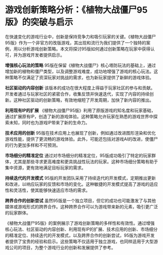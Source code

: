 # 游戏创新策略分析：《植物大战僵尸95版》的突破与启示

在快速变化的游戏行业中，创新是保持竞争力和吸引玩家的关键。《植物大战僵尸95版》作为一个非官方的改版游戏，其出现和流行为我们提供了一个独特的案例，用以分析游戏创新策略。本文将探讨95版如何通过创新策略在玩家中获得认可，并为游戏开发者提供启示。

**增强核心玩法的策略**
95版在保留《植物大战僵尸》核心塔防玩法的基础上，通过增加新的植物和僵尸类型，以及调整游戏难度，成功地增强了游戏的核心玩法。这种策略不仅满足了资深玩家对挑战的需求，也为新玩家提供了新鲜的游戏体验。

**社区驱动的内容创新**
该版本的成功在很大程度上得益于玩家社区的参与和贡献。开发者通过与玩家社区的紧密合作，收集反馈并快速迭代，实现了内容的持续创新。这种社区驱动的创新策略，有效地缩短了开发周期，加快了新内容的推出。

**利用现有IP的扩展**
《植物大战僵尸95版》利用了原版游戏的知名度和玩家基础，通过扩展原有IP，创造了新的游戏体验。这种策略允许玩家在熟悉的游戏世界中探索未知，同时也为游戏IP带来了新的生命力。

**技术应用的创新**
95版在技术应用上也展现了创新，例如通过改进图形渲染和优化游戏性能，提供了更流畅的游戏体验。此外，可能还包括对游戏AI的改进，使僵尸的行为更加多样和不可预测。

**市场细分的精准定位**
通过对市场细分的精准定位，95版成功吸引了特定的玩家群体，尤其是那些寻求更高难度和更具挑战性玩法的玩家。这种市场细分策略有助于集中资源，更有效地满足目标玩家的需求。

**持续迭代的开发模式**
95版的开发团队采用了持续迭代的开发模式，定期推出更新和改进，以响应玩家的反馈和市场的变化。这种敏捷的开发模式提高了游戏的适应性和灵活性，使其能够快速适应市场的需求。

**跨界合作的创新尝试**
虽然95版是一个独立项目，但它的成功也可能激发了与其他媒体或游戏形式的跨界合作。这种跨界合作可以为游戏带来新的元素，吸引更广泛的玩家群体。

《植物大战僵尸95版》的案例展示了游戏创新策略的多样性和有效性。通过增强核心玩法、社区驱动的内容创新、利用现有IP的扩展、技术应用的创新、市场细分的精准定位、持续迭代的开发模式，以及跨界合作的创新尝试，95版为游戏开发者提供了宝贵的经验和启示。这些策略不仅适用于独立游戏，也同样适用于大型游戏公司的项目，为整个游戏行业的创新和发展提供了参考。